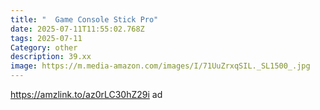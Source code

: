 ```yaml
---
title: "  Game Console Stick Pro"
date: 2025-07-11T11:55:02.768Z
tags: 2025-07-11
Category: other
description: 39.xx
image: https://m.media-amazon.com/images/I/71UuZrxqSIL._SL1500_.jpg
---
```

https://amzlink.to/az0rLC30hZ29i ad